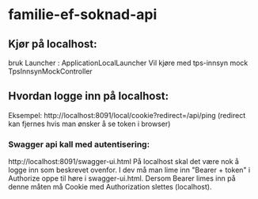 # familie-ef-soknad-api

## Kjør på localhost: 
bruk Launcher : ApplicationLocalLauncher 
Vil kjøre med tps-innsyn mock TpsInnsynMockController

## Hvordan logge inn på localhost:
Eksempel: 
http://localhost:8091/local/cookie?redirect=/api/ping
(redirect kan fjernes hvis man ønsker å se token i browser)

### Swagger api kall med autentisering: 
http://localhost:8091/swagger-ui.html
På localhost skal det være nok å logge inn som beskrevet ovenfor. I dev må man lime inn "Bearer + token" i Authorize oppe til høre i swagger-ui.html. Dersom Bearer limes inn på denne måten må Cookie med Authorization slettes (localhost).   